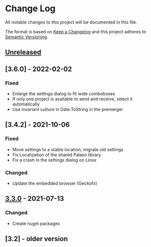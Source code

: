 # Change Log

All notable changes to this project will be documented in this file.

The format is based on [Keep a Changelog](http://keepachangelog.com/)
and this project adheres to [Semantic Versioning](http://semver.org/).

<!-- Available types of changes:
### Added
### Changed
### Fixed
### Deprecated
### Removed
### Security
-->

## [Unreleased]

## [3.6.0] - 2022-02-02

### Fixed

- Enlarge the settings dialog to fit wide comboboxes
- If only one project is available to send and receive, select it automatically
- Use invariant culture in Date.ToString in the premerger

## [3.4.2] - 2021-10-06

### Fixed

- Move settings to a stable location; migrate old settings
- Fix Localization of the shared Palaso library
- Fix a crash in the settings dialog on Linux

### Changed

- Update the embedded browser (Geckofx)

## [3.3.0] - 2021-07-13

### Changed

- Create nuget packages

## [3.2] - older version

[Unreleased]: https://github.com/sillsdev/flexbridge/compare/v3.3.0...develop

[3.3.0]: https://github.com/sillsdev/flexbridge/compare/v3.2.1...v3.3.0

